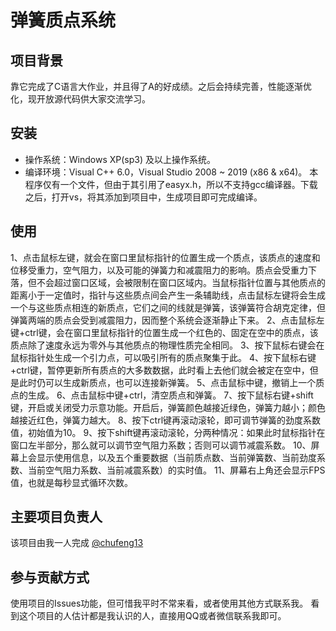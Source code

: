 # 弹簧质点系统
## 项目背景
靠它完成了C语言大作业，并且得了A的好成绩。之后会持续完善，性能逐渐优化，现开放源代码供大家交流学习。
## 安装
 - 操作系统：Windows XP(sp3) 及以上操作系统。
 - 编译环境：Visual C++ 6.0，Visual Studio 2008 ~ 2019 (x86 & x64)。
本程序仅有一个文件，但由于其引用了easyx.h，所以不支持gcc编译器。下载之后，打开vs，将其添加到项目中，生成项目即可完成编译。
## 使用
1、点击鼠标左键，就会在窗口里鼠标指针的位置生成一个质点，该质点的速度和位移受重力，空气阻力，以及可能的弹簧力和减震阻力的影响。质点会受重力下落，但不会超过窗口区域，会被限制在窗口区域内。当鼠标指针位置与其他质点的距离小于一定值时，指针与这些质点间会产生一条辅助线，点击鼠标左键将会生成一个与这些质点相连的新质点，它们之间的线就是弹簧，该弹簧符合胡克定律，但弹簧两端的质点会受到减震阻力，因而整个系统会逐渐静止下来。
2、点击鼠标左键+ctrl键，会在窗口里鼠标指针的位置生成一个红色的、固定在空中的质点，该质点除了速度永远为零外与其他质点的物理性质完全相同。
3、按下鼠标右键会在鼠标指针处生成一个引力点，可以吸引所有的质点聚集于此。
4、按下鼠标右键+ctrl键，暂停更新所有质点的大多数数据，此时看上去他们就会被定在空中，但是此时仍可以生成新质点，也可以连接新弹簧。
5、点击鼠标中键，撤销上一个质点的生成。
6、点击鼠标中键+ctrl，清空质点和弹簧。
7、按下鼠标右键+shift键，开启或关闭受力示意功能。开启后，弹簧颜色越接近绿色，弹簧力越小；颜色越接近红色，弹簧力越大。
8、按下ctrl键再滚动滚轮，即可调节弹簧的劲度系数值，初始值为10。
9、按下shift键再滚动滚轮，分两种情况：如果此时鼠标指针在窗口左半部分，那么就可以调节空气阻力系数；否则可以调节减震系数。
10、屏幕上会显示使用信息，以及五个重要数据（当前质点数、当前弹簧数、当前劲度系数、当前空气阻力系数、当前减震系数）的实时值。
11、屏幕右上角还会显示FPS值，也就是每秒显式循环次数。
## 主要项目负责人
该项目由我一人完成 [@chufeng13](https://github.com/chufeng13)
## 参与贡献方式
使用项目的Issues功能，但可惜我平时不常来看，或者使用其他方式联系我。
看到这个项目的人估计都是我认识的人，直接用QQ或者微信联系我即可。
